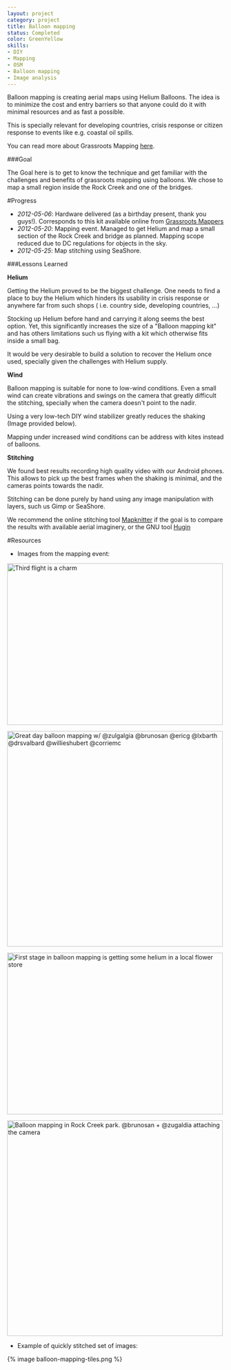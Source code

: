 ```yaml
---
layout: project
category: project
title: Balloon mapping
status: Completed 
color: GreenYellow
skills:
- DIY
- Mapping
- OSM
- Balloon mapping
- Image analysis 
---
```


Balloon mapping is creating aerial maps using Helium Balloons. The idea
is to minimize the cost and entry barriers so that anyone could do it
with minimal resources and as fast a possible.

This is specially relevant for developing countries, crisis response or
citizen response to events like e.g. coastal oil spills.

You can read more about Grassroots Mapping
[here](http://grassrootsmapping.org/).

###Goal

The Goal here is to get to know the technique and get familiar with the
challenges and benefits of grassroots mapping using balloons. We chose to map a small region inside the Rock Creek and one of the
bridges.

#Progress

* *2012-05-06*: Hardware delivered (as a birthday present, thank you
  guys!). Corresponds to this kit available online from [Grassroots Mappers](http://shop.breadpig.com/collections/publiclaboratory/products/balloon-mapping-kit)
* *2012-05-20*: Mapping event. Managed to get Helium and map a small
  section of the Rock Creek and bridge as planned. Mapping scope reduced
due to DC regulations for objects in the sky. 
* *2012-05-25*:  Map stitching using SeaShore.   

###Lessons Learned

**Helium**

Getting the Helium proved to be the biggest challenge. One needs to
find a place to buy the Helium which hinders its usability in crisis
response or anywhere far from such shops ( i.e. country side, developing
countries, ...) 

Stocking up Helium before hand and carrying it along
 seems the best option. Yet, this significantly increases the size 
of a "Balloon mapping kit" and has others limitations such us flying with a kit which otherwise fits inside a small bag.

It would be very desirable to build a solution to recover
the Helium once used, specially given the challenges with Helium supply. 

**Wind**

Balloon mapping is suitable for none to low-wind conditions. Even a
small wind can create vibrations and swings on the camera that greatly
difficult the stitching, specially when the camera doesn't point to the
nadir.

Using a very low-tech DIY wind stabilizer greatly reduces the shaking
(Image provided below).

Mapping under increased wind conditions can be address with kites
instead of balloons.

**Stitching**

We found best results recording high quality video with our Android
phones. This allows to pick up the best frames when the shaking is
minimal, and the cameras points towards the nadir.

Stitching can be done purely by hand using any image manipulation with
layers, such us Gimp or SeaShore.

We recommend the online stitching tool [Mapknitter](http://mapknitter.org/) if the goal is to compare
the results with available aerial imaginery, or the GNU tool
[Hugin](http://hugin.sourceforge.net/)



#Resources


* Images from the mapping event:

<a href="http://www.flickr.com/photos/azugaldia/7233562582/"
title="Third flight is a charm by zugaldia, on Flickr"><img
src="http://farm8.staticflickr.com/7104/7233562582_cccccfb816.jpg"
width="500" height="375" alt="Third flight is a charm"></a>


<a href="http://www.flickr.com/photos/bonniebogle/7231205074/"
title="Great day balloon mapping w/ @zulgalgia @brunosan @ericg @lxbarth
@drsvalbard @willieshubert @corriemc by Bonnie Bogle, on Flickr"><img
src="http://farm6.staticflickr.com/5450/7231205074_ea02d7efa2.jpg"
width="500" height="500" alt="Great day balloon mapping w/ @zulgalgia
@brunosan @ericg @lxbarth @drsvalbard @willieshubert @corriemc"></a>

<a href="http://www.flickr.com/photos/azugaldia/7228614794/"
title="First stage in balloon mapping is getting some helium in a local
flower store by zugaldia, on Flickr"><img
src="http://farm8.staticflickr.com/7084/7228614794_2e24f5fbde.jpg"
width="500" height="375" alt="First stage in balloon mapping is getting
some helium in a local flower store"></a>

<a href="http://www.flickr.com/photos/bonniebogle/7228939740/"
title="Balloon mapping in Rock Creek park. @brunosan + @zugaldia
attaching the camera by Bonnie Bogle, on Flickr"><img
src="http://farm6.staticflickr.com/5342/7228939740_a5a1be6501.jpg"
width="500" height="500" alt="Balloon mapping in Rock Creek park.
@brunosan + @zugaldia attaching the camera"></a>

* Example of quickly stitched set of images:

{% image balloon-mapping-tiles.png %}
